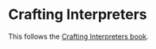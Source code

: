 # Crafting Interpreters

This follows the [Crafting Interpreters book](https://craftinginterpreters.com).